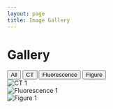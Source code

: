 ```yaml
---
layout: page
title: Image Gallery
---
```


# Gallery

<div class="container mt-5">
  <div class="text-center mb-4">
    <button class="btn btn-primary filter" data-filter="all">All</button>
    <button class="btn btn-primary filter" data-filter="CT">CT</button>
    <button class="btn btn-primary filter" data-filter="Fluorescence">Fluorescence</button>
    <button class="btn btn-primary filter" data-filter="Figure">Figure</button>
  </div>

  <div class="gallery">
    <div class="gallery-item CT">
      <img src="../assets/img/gallery/60dpf_vertebrae_xray.png" alt="CT 1">
    </div>
    <div class="gallery-item Fluorescence">
      <img src="../assets/img/gallery/Catshark_teeth_denticle.png" alt="Fluorescence 1">
    </div>
    <div class="gallery-item Figure">
      <img src="../assets/img/gallery/Zebrafish_ceratohyal.png" alt="Figure 1">
    </div>
  </div>
</div>

<script src="https://code.jquery.com/jquery-3.5.1.slim.min.js"></script>
<script src="https://cdn.jsdelivr.net/npm/@popperjs/core@2.9.2/dist/umd/popper.min.js"></script>
<script src="https://stackpath.bootstrapcdn.com/bootstrap/4.5.2/js/bootstrap.min.js"></script>
<script src="https://cdn.jsdelivr.net/npm/isotope-layout@3.0.6/dist/isotope.pkgd.min.js"></script>
<script>
  $(document).ready(function () {
    // Initialize Isotope
    $('.gallery').isotope();

    // Filter items on button click
    $('.filter').click(function () {
      var filterValue = $(this).attr('data-filter');
      $('.gallery').isotope({ filter: filterValue });
    });

    // Add active class to the current button (highlight it)
    $('.filter').on('click', function () {
      $('.filter').removeClass('active');
      $(this).addClass('active');
    });
  });
</script>
